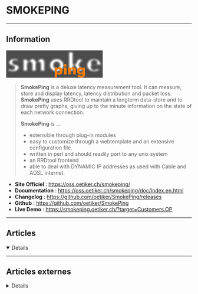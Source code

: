 # SMOKEPING
----

## <i class="fa-solid fa-hashtag"></i> Information

![Logo](../../_media/apps/smokeping/smokeping-logo.png ':size=250 :no-zoom')


> <i class="fa-solid fa-quote-left"></i> **SmokePing** is a deluxe latency measurement tool. It can measure, store and display latency, latency distribution and packet loss. **SmokePing** uses RRDtool to maintain a longterm data-store and to draw pretty graphs, giving up to the minute information on the state of each network connection.
>
> **SmokePing** is ...
>
> - extensible through plug-in modules
> - easy to customize through a webtemplate and an extensive configuration file.
> - written in perl and should readily port to any unix system
> - an RRDtool frontend
> - able to deal with DYNAMIC IP addresses as used with Cable and ADSL internet. <i class="fa-solid fa-quote-left fa-rotate-180"></i>


- <i class="fa-solid fa-globe"></i> **Site Officiel** : https://oss.oetiker.ch/smokeping/
- <i class="fa-solid fa-book"></i> **Documentation** : https://oss.oetiker.ch/smokeping/doc/index.en.html
- <i class="fa-solid fa-file-circle-question"></i> **Changelog** : https://github.com/oetiker/SmokePing/releases
- <i class="fa-brands fa-github"></i> **Github** : https://github.com/oetiker/SmokePing
- <i class="far fa-calendar-alt"></i> **Live Demo** : https://smokeping.oetiker.ch/?target=Customers.OP

---

## <i class="fa-regular fa-newspaper"></i> Articles

<details open>

</details>

---

## <i class="fa-solid fa-glasses"></i> Articles externes

<details>

- [How to fix SmokePing SSH probe on Debian Buster](https://blog.sleeplessbeastie.eu/2020/06/03/how-to-fix-smokeping-ssh-probe-on-debian-buster/)
- [How to install SmokePing](https://blog.sleeplessbeastie.eu/2020/06/19/how-to-install-smokeping/)
- [How to keep track of network latency](https://blog.sleeplessbeastie.eu/2017/09/11/how-to-keep-track-of-network-latency/)

</details>